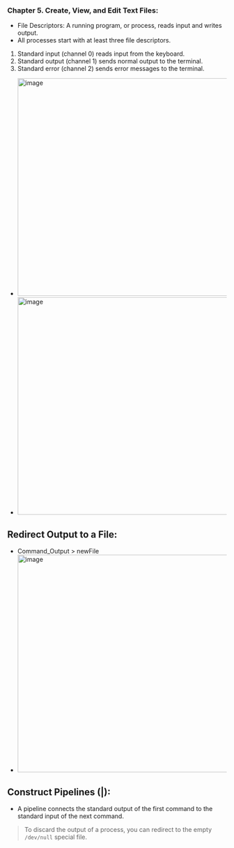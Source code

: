 ### Chapter 5. Create, View, and Edit Text Files:
- File Descriptors: A running program, or process, reads input and writes output.
- All processes start with at least three file descriptors. 
1. Standard input (channel 0) reads input from the keyboard. 
2. Standard output (channel 1) sends normal output to the terminal. 
3. Standard error (channel 2) sends error messages to the terminal.
- <img width="500" alt="image" src="https://github.com/cybersome/Linux-octo/assets/40174034/abb92fd0-069e-4293-a937-efeaa289c45d">
- <img width="500" alt="image" src="https://github.com/cybersome/Linux-octo/assets/40174034/07abe697-05f7-4b6a-9cf4-88bb3df73a7f">


## Redirect Output to a File: 
- Command_Output > newFile
- <img width="500" alt="image" src="https://github.com/cybersome/Linux-octo/assets/40174034/f4ac0be4-746a-4e72-b2d7-a44cd759f3bf">

## Construct Pipelines (|):
- A pipeline connects the standard output of the first command to the standard input of the next command.

> To discard the output of a process, you can redirect to the empty `/dev/null` special file.



